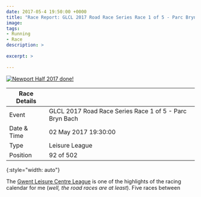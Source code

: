 ```yaml
---
date: 2017-05-4 19:50:00 +0000
title: "Race Report: GLCL 2017 Road Race Series Race 1 of 5 - Parc Bryn Bach"
image: 
tags:
- Running
- Race
description: >
  
excerpt: >
  
---
```


<div class='flickr image alignright'><span><a title='Newport Half 2017 done!' href='https://farm1.static.flickr.com/721/32478024624_e8a8c3b9a3_b.jpg' class='image'><img src='{{site.thumbs}}/newporthalf.jpg' alt='Newport Half 2017 done!' /></a><a title='View on Flickr' href='https://www.flickr.com/photos/richard-perry/32478024624/' class='flickrlink'> </a></span></div>

| Race Details |                                                         |
|--------------|---------------------------------------------------------|
| Event        | GLCL 2017 Road Race Series Race 1 of 5 - Parc Bryn Bach |
| Date & Time  | 02 May 2017 19:30:00                                    |
| Type         | Leisure League                                          |
| Position     | 92 of 502                                               |
{:style="width: auto"}

The [Gwent Leisure Centre League][glcl] is one of the highlights of the racing
calendar for me (_well, the road races are at least_). Five races between 

[glcl]: http://www.glclrunning.com/